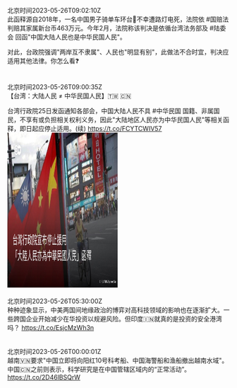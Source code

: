 北京时间2023-05-26T09:02:10Z<br>此函释源自2018年，一名中国男子骑单车环台🚴不幸遭路灯电死，法院依 #国赔法 判赔其家属新台币463万元。今年2月，法院称该判决是依循台湾法务部及 #陆委会 回函"中国大陆人民也是中华民国人民"。

对此，台政院强调"两岸互不隶属"、人民也"明显有别"，此做法不合时宜，判决应适用其他法律。你怎么看❓<br><br><br>北京时间2023-05-26T09:00:35Z<br>【台湾：大陆人民 ≠ 中华民国人民】🇹🇼 🇨🇳

台湾行政院25日发函通知各部会，中国大陆人民不具 #中华民国 国籍、非属国民，不享有或负担相关权利义务，因此"大陆地区人民亦为中华民国人民"等相关函释，即日起应停止适用。(续) https://t.co/FCYTCWIV57<br><img src='/temp/image/2023/u-Month-5/1661900100908601385_0.jpg' width='250' height='350'><br><br>北京时间2023-05-26T05:30:00Z<br>种种迹象显示，中美两国间地缘政治的博弈对高科技领域的影响也在逐渐扩大。一些跨国企业开始减少在华投资以规避风险。但印度🇮🇳就真的是投资的安全港湾吗？
https://t.co/EsjcMzWh3n<br><br><br>北京时间2023-05-26T00:00:01Z<br>越南🇻🇳要求"中国立即将向阳红10号科考船、中国海警船和渔船撤出越南水域"。中国🇨🇳之前则表示，科学研究是在中国管辖区域内的“正常活动”。
https://t.co/2D46lBSQrW<br><br><br>